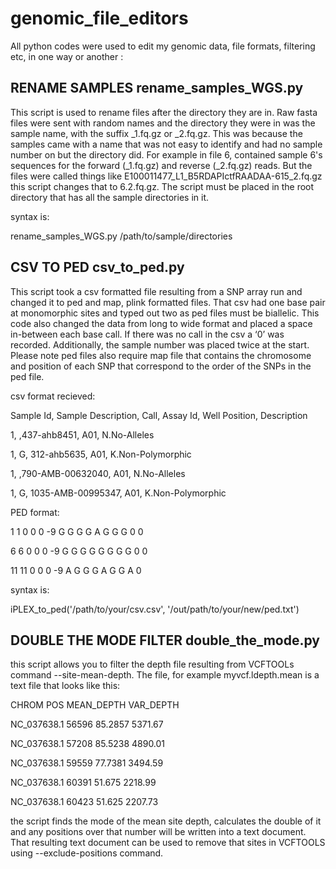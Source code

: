 # genomic_file_editors
All python codes were used to edit my genomic data, file formats, filtering etc, in one way or another :

## RENAME SAMPLES rename_samples_WGS.py

This script is used to rename files after the directory they are in. 
Raw fasta files were sent with random names and the directory they were in was the sample name, with the suffix _1.fq.gz or _2.fq.gz. This was because the samples came with a name that was not easy to identify and had no sample number on but the directory did. For example in file 6, contained sample 6's sequences for the forward (_1.fq.gz) and reverse (_2.fq.gz) reads. But the files were called things like E100011477_L1_B5RDAPIctfRAADAA-615_2.fq.gz this script changes that to 6.2.fq.gz. The script must be placed in the root directory that has all the sample directories in it.

 
 syntax is:
 
 rename_samples_WGS.py /path/to/sample/directories

## CSV TO PED  csv_to_ped.py

This script took a csv formatted file resulting from a SNP array run and changed it to ped and map, plink formatted files. That csv had one base pair at monomorphic sites and typed out two as ped files must be biallelic. This code also changed the data from long to wide format and placed a space in-between each base call. If there was no call in the csv a ‘0’ was recorded. Additionally, the sample number was placed twice at the start. Please note ped files also require map file that contains the chromosome and position of each SNP that correspond to the order of the SNPs in the ped file.

csv format recieved:

Sample Id,	Sample Description,	Call,	Assay Id,	Well Position,	Description

1,	 		,437-ahb8451,	A01,	N.No-Alleles

1,	 	G,	312-ahb5635,	A01,	K.Non-Polymorphic

1,	 		,790-AMB-00632040,	A01,	N.No-Alleles

1,	 	G,	1035-AMB-00995347,	A01,	K.Non-Polymorphic


PED format:

1 1 0 0 0 -9 G G G G A G G G 0 0

6 6 0 0 0 -9 G G G G G G G G 0 0

11 11 0 0 0 -9 A G G G A G G A 0

syntax is:

iPLEX_to_ped('/path/to/your/csv.csv', '/out/path/to/your/new/ped.txt')

## DOUBLE THE MODE FILTER double_the_mode.py

this script allows you to filter the depth file resulting from VCFTOOLs command --site-mean-depth. The file, for example myvcf.ldepth.mean is a text file that looks like this:

CHROM   POS     MEAN_DEPTH      VAR_DEPTH

NC_037638.1     56596   85.2857 5371.67

NC_037638.1     57208   85.5238 4890.01

NC_037638.1     59559   77.7381 3494.59

NC_037638.1     60391   51.675  2218.99

NC_037638.1     60423   51.625  2207.73


the script finds the mode of the mean site depth, calculates the double of it and any positions over that number will be written into a text document. That resulting text document can be used to remove that sites in VCFTOOLS using --exclude-positions command. 

